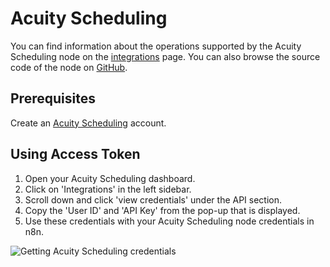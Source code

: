 # Acuity Scheduling

You can find information about the operations supported by the Acuity Scheduling node on the [integrations](https://n8n.io/integrations/n8n-nodes-base.acuitySchedulingTrigger) page. You can also browse the source code of the node on [GitHub](https://github.com/n8n-io/n8n/tree/master/packages/nodes-base/nodes/AcuityScheduling).

## Prerequisites

Create an [Acuity Scheduling](https://acuityscheduling.com/) account.

## Using Access Token

1. Open your Acuity Scheduling dashboard.
2. Click on 'Integrations' in the left sidebar.
3. Scroll down and click 'view credentials' under the API section.
4. Copy the 'User ID' and 'API Key' from the pop-up that is displayed.
5. Use these credentials with your Acuity Scheduling node credentials in n8n.

![Getting Acuity Scheduling credentials](./using-access-token.gif)
